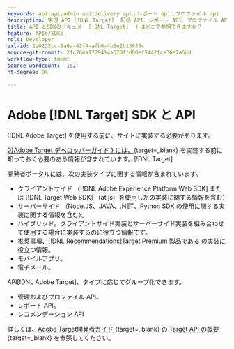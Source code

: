 ```yaml
---
keywords: api;api;admin api;delivery api；レポート api；プロファイル api
description: 管理 API [!DNL Target]  配信 API、レポート API、プロファイル API などのAdobe API を検索します。
title: API とSDKのドキュメ  [!DNL Target]  トはどこで参照できますか？
feature: APIs/SDKs
role: Developer
exl-id: 2a0232cc-9a6a-42f4-afb6-4b3e2b13939c
source-git-commit: 2fc704a1779414a370ffd00ef5442fce36e7a5dd
workflow-type: tm+mt
source-wordcount: '152'
ht-degree: 0%

---
```


# Adobe [!DNL Target] SDK と API

[!DNL Adobe Target] を使用する前に、サイトに実装する必要があります。

[0}Adobe Target デベロッパーガイド } には、](https://experienceleague.adobe.com/docs/target-dev/developer/overview.html?lang=ja){target=_blank} を実装する前に知っておく必要のある情報が含まれています。[!DNL Target]

開発者ポータルには、次の実装タイプに関する情報が含まれています。

* クライアントサイド （[!DNL Adobe Experience Platform Web SDK] または [!DNL Target Web SDK] （at.js）を使用したの実装に関する情報を含む）
* サーバーサイド （Node.JS、JAVA、.NET、Python SDK の使用に関する実装に関する情報を含む）。
* ハイブリッド。クライアントサイド実装とサーバーサイド実装を組み合わせて使用する場合に実装するのに役立つ情報です。
* 推奨事項、[!DNL Recommendations]Target Premium[ 製品である ](/help/main/c-intro/intro.md#premium) の実装に役立つ情報。
* モバイルアプリ。
* 電子メール。

API[!DNL Adobe Target]、タイプに応じてグループ化できます。

* 管理およびプロファイル API。
* レポート API。
* レコメンデーション API

詳しくは、[Adobe Target開発者ガイド ](https://experienceleague.adobe.com/docs/target-dev/developer/implementation/before-implement/considerations-before-you-implement-target.html){target=_blank} の [Target API の概要 ](https://experienceleague.adobe.com/docs/target-dev/developer/overview.html?lang=en){target=_blank} を参照してください。
